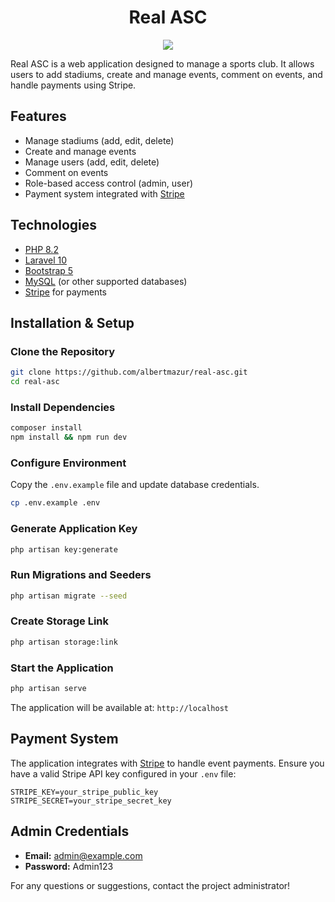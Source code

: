 <h1 align="center">Real ASC</h1>

<p align="center">
    <img src="storage/images/logo.ico"/>
</p>

Real ASC is a web application designed to manage a sports club. It allows users to add stadiums, create and manage events, comment on events, and handle payments using Stripe.

## Features
- Manage stadiums (add, edit, delete)
- Create and manage events
- Manage users (add, edit, delete)
- Comment on events
- Role-based access control (admin, user)
- Payment system integrated with [Stripe](https://stripe.com/)

## Technologies
- [PHP 8.2](https://www.php.net/)
- [Laravel 10](https://laravel.com/)
- [Bootstrap 5](https://getbootstrap.com/)
- [MySQL](https://www.mysql.com/) (or other supported databases)
- [Stripe](https://stripe.com/) for payments

## Installation & Setup

### Clone the Repository
```bash
git clone https://github.com/albertmazur/real-asc.git
cd real-asc
```

### Install Dependencies
```bash
composer install
npm install && npm run dev
```

### Configure Environment
Copy the `.env.example` file and update database credentials.
```bash
cp .env.example .env
```

### Generate Application Key
```bash
php artisan key:generate
```

### Run Migrations and Seeders
```bash
php artisan migrate --seed
```

### Create Storage Link
```bash
php artisan storage:link
```

### Start the Application
```bash
php artisan serve
```

The application will be available at: `http://localhost`

## Payment System
The application integrates with [Stripe](https://stripe.com/) to handle event payments. Ensure you have a valid Stripe API key configured in your `.env` file:
```
STRIPE_KEY=your_stripe_public_key
STRIPE_SECRET=your_stripe_secret_key
```

## Admin Credentials
- **Email:** admin@example.com
- **Password:** Admin123

For any questions or suggestions, contact the project administrator!